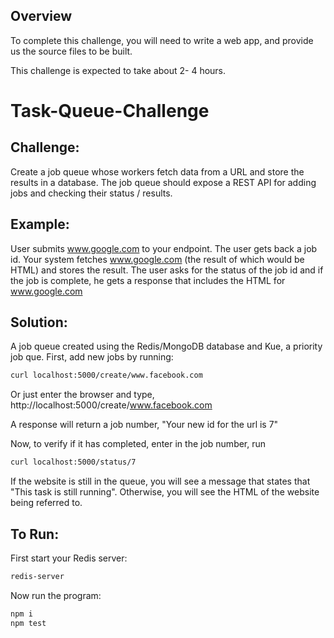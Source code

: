 
## Overview

To complete this challenge, you will need to write a  web app, and provide us the source files to be built.

This challenge is expected to take about 2- 4 hours.


# Task-Queue-Challenge

## Challenge: 
Create a job queue whose workers fetch data from a URL and store the results in a database.  The job queue should expose a REST API for adding jobs and checking their status / results.
## Example:
User submits www.google.com to your endpoint.  The user gets back a job id. Your system fetches www.google.com (the result of which would be HTML) and stores the result.  The user asks for the status of the job id and if the job is complete, he gets a response that includes the HTML for www.google.com

## Solution:
A job queue created using the Redis/MongoDB database and Kue, a priority job que. First, add new jobs by running:
```bash
curl localhost:5000/create/www.facebook.com
```
Or just enter the browser and type, http://localhost:5000/create/www.facebook.com

A response will return a job number, "Your new id for the url is 7"

Now, to verify if it has completed, enter in the job number, run 
```bash
curl localhost:5000/status/7
```
If the website is still in the queue, you will see a message that states that "This task is still running". Otherwise, you will see the HTML of the website being referred to. 


## To Run: 
First start your Redis server:
```bash
redis-server
```
Now run the program:
```bash
npm i 
npm test
```
